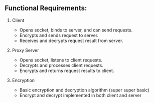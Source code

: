 ## Functional Requirements:

1. Client
   * Opens socket, binds to server, and can send requests.
   * Encrypts and sends request to server.
   * Receives and decrypts request result from server.

3. Proxy Server
   * Opens socket, listens to client requests.
   * Decrypts and processes client requests.
   * Encrypts and returns request results to client.

5. Encryption
   * Basic encryption and decryption algorithm (super super basic)
   * Encrypt and decrypt implemented in both client and server
